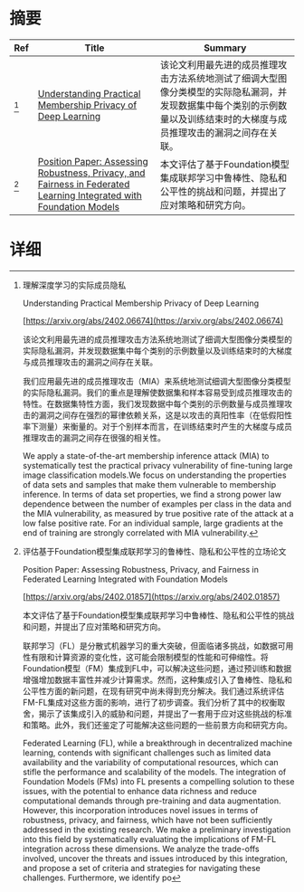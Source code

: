 # 摘要

| Ref | Title | Summary |
| --- | --- | --- |
| [^1] | [Understanding Practical Membership Privacy of Deep Learning](https://arxiv.org/abs/2402.06674) | 该论文利用最先进的成员推理攻击方法系统地测试了细调大型图像分类模型的实际隐私漏洞，并发现数据集中每个类别的示例数量以及训练结束时的大梯度与成员推理攻击的漏洞之间存在关联。 |
| [^2] | [Position Paper: Assessing Robustness, Privacy, and Fairness in Federated Learning Integrated with Foundation Models](https://arxiv.org/abs/2402.01857) | 本文评估了基于Foundation模型集成联邦学习中鲁棒性、隐私和公平性的挑战和问题，并提出了应对策略和研究方向。 |

# 详细

[^1]: 理解深度学习的实际成员隐私

    Understanding Practical Membership Privacy of Deep Learning

    [https://arxiv.org/abs/2402.06674](https://arxiv.org/abs/2402.06674)

    该论文利用最先进的成员推理攻击方法系统地测试了细调大型图像分类模型的实际隐私漏洞，并发现数据集中每个类别的示例数量以及训练结束时的大梯度与成员推理攻击的漏洞之间存在关联。

    

    我们应用最先进的成员推理攻击（MIA）来系统地测试细调大型图像分类模型的实际隐私漏洞。我们的重点是理解使数据集和样本容易受到成员推理攻击的特性。在数据集特性方面，我们发现数据中每个类别的示例数量与成员推理攻击的漏洞之间存在强烈的幂律依赖关系，这是以攻击的真阳性率（在低假阳性率下测量）来衡量的。对于个别样本而言，在训练结束时产生的大梯度与成员推理攻击的漏洞之间存在很强的相关性。

    We apply a state-of-the-art membership inference attack (MIA) to systematically test the practical privacy vulnerability of fine-tuning large image classification models.We focus on understanding the properties of data sets and samples that make them vulnerable to membership inference. In terms of data set properties, we find a strong power law dependence between the number of examples per class in the data and the MIA vulnerability, as measured by true positive rate of the attack at a low false positive rate. For an individual sample, large gradients at the end of training are strongly correlated with MIA vulnerability.
    
[^2]: 评估基于Foundation模型集成联邦学习的鲁棒性、隐私和公平性的立场论文

    Position Paper: Assessing Robustness, Privacy, and Fairness in Federated Learning Integrated with Foundation Models

    [https://arxiv.org/abs/2402.01857](https://arxiv.org/abs/2402.01857)

    本文评估了基于Foundation模型集成联邦学习中鲁棒性、隐私和公平性的挑战和问题，并提出了应对策略和研究方向。

    

    联邦学习（FL）是分散式机器学习的重大突破，但面临诸多挑战，如数据可用性有限和计算资源的变化性，这可能会限制模型的性能和可伸缩性。将Foundation模型（FM）集成到FL中，可以解决这些问题，通过预训练和数据增强增加数据丰富性并减少计算需求。然而，这种集成引入了鲁棒性、隐私和公平性方面的新问题，在现有研究中尚未得到充分解决。我们通过系统评估FM-FL集成对这些方面的影响，进行了初步调查。我们分析了其中的权衡取舍，揭示了该集成引入的威胁和问题，并提出了一套用于应对这些挑战的标准和策略。此外，我们还鉴定了可能解决这些问题的一些前景方向和研究方向。

    Federated Learning (FL), while a breakthrough in decentralized machine learning, contends with significant challenges such as limited data availability and the variability of computational resources, which can stifle the performance and scalability of the models. The integration of Foundation Models (FMs) into FL presents a compelling solution to these issues, with the potential to enhance data richness and reduce computational demands through pre-training and data augmentation. However, this incorporation introduces novel issues in terms of robustness, privacy, and fairness, which have not been sufficiently addressed in the existing research. We make a preliminary investigation into this field by systematically evaluating the implications of FM-FL integration across these dimensions. We analyze the trade-offs involved, uncover the threats and issues introduced by this integration, and propose a set of criteria and strategies for navigating these challenges. Furthermore, we identify po
    

